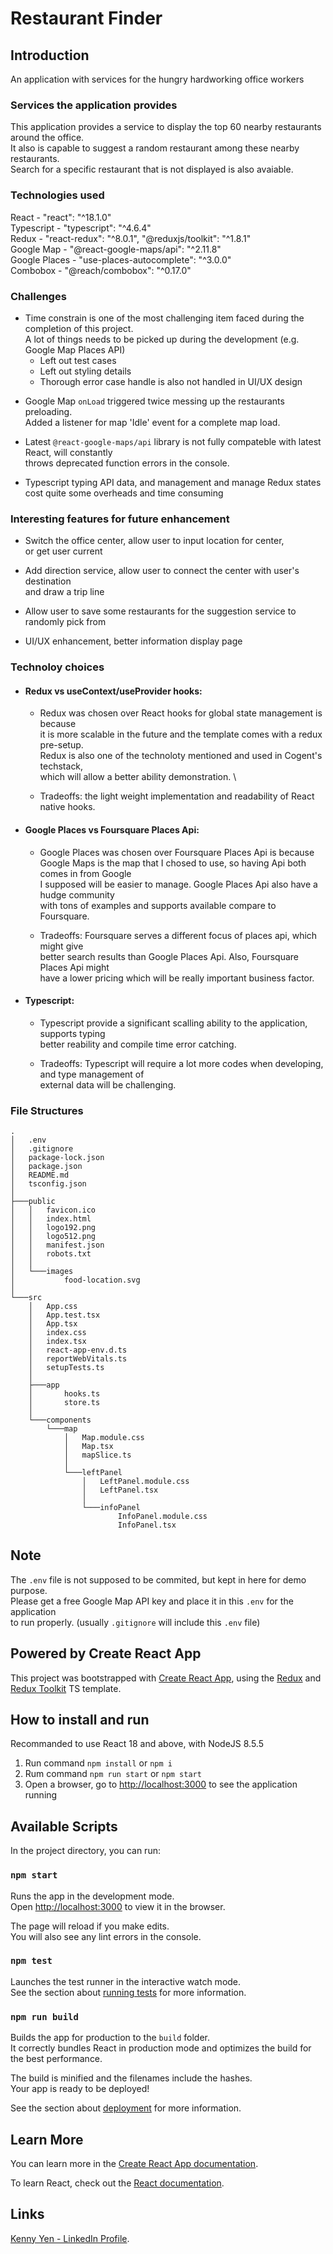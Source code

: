 # Restaurant Finder

## Introduction

An application with services for the hungry hardworking office workers

### Services the application provides

This application provides a service to display the top 60 nearby restaurants around the office. \
It also is capable to suggest a random restaurant among these nearby restaurants. \
Search for a specific restaurant that is not displayed is also avaiable.

### Technologies used

React - "react": "^18.1.0" \
Typescript - "typescript": "^4.6.4" \
Redux - "react-redux": "^8.0.1", "@reduxjs/toolkit": "^1.8.1" \
Google Map - "@react-google-maps/api": "^2.11.8" \
Google Places - "use-places-autocomplete": "^3.0.0" \
Combobox - "@reach/combobox": "^0.17.0"

### Challenges

- Time constrain is one of the most challenging item faced during the completion of this project. \
  A lot of things needs to be picked up during the development (e.g. Google Map Places API)
  - Left out test cases
  - Left out styling details
  * Thorough error case handle is also not handled in UI/UX design

* Google Map `onLoad` triggered twice messing up the restaurants preloading. \
  Added a listener for map 'Idle' event for a complete map load.

* Latest `@react-google-maps/api` library is not fully compateble with latest React, will constantly \
  throws deprecated function errors in the console.

* Typescript typing API data, and management and manage Redux states cost quite some overheads and time consuming

### Interesting features for future enhancement

- Switch the office center, allow user to input location for center, \
  or get user current

- Add direction service, allow user to connect the center with user's destination \
  and draw a trip line

* Allow user to save some restaurants for the suggestion service to randomly pick from

- UI/UX enhancement, better information display page

### Technoloy choices

- #### Redux vs useContext/useProvider hooks:

  - Redux was chosen over React hooks for global state management is because \
    it is more scalable in the future and the template comes with a redux pre-setup. \
    Redux is also one of the technoloty mentioned and used in Cogent's techstack, \
    which will allow a better ability demonstration. \

  - Tradeoffs: the light weight implementation and readability of React native hooks.

* #### Google Places vs Foursquare Places Api:

  - Google Places was chosen over Foursquare Places Api is because \
    Google Maps is the map that I chosed to use, so having Api both comes in from Google \
    I supposed will be easier to manage. Google Places Api also have a hudge community \
    with tons of examples and supports available compare to Foursquare.

  - Tradeoffs: Foursquare serves a different focus of places api, which might give \
    better search results than Google Places Api. Also, Foursquare Places Api might \
    have a lower pricing which will be really important business factor.

* #### Typescript:

  - Typescript provide a significant scalling ability to the application, supports typing \
    better reability and compile time error catching.

  - Tradeoffs: Typescript will require a lot more codes when developing, and type management of \
    external data will be challenging.

### File Structures

    .
    │   .env
    │   .gitignore
    │   package-lock.json
    │   package.json
    │   README.md
    │   tsconfig.json
    │
    ├───public
    │   │   favicon.ico
    │   │   index.html
    │   │   logo192.png
    │   │   logo512.png
    │   │   manifest.json
    │   │   robots.txt
    │   │
    │   └───images
    │           food-location.svg
    │
    └───src
        │   App.css
        │   App.test.tsx
        │   App.tsx
        │   index.css
        │   index.tsx
        │   react-app-env.d.ts
        │   reportWebVitals.ts
        │   setupTests.ts
        │
        ├───app
        │       hooks.ts
        │       store.ts
        │
        └───components
            └───map
                │   Map.module.css
                │   Map.tsx
                │   mapSlice.ts
                │
                └───leftPanel
                    │   LeftPanel.module.css
                    │   LeftPanel.tsx
                    │
                    └───infoPanel
                            InfoPanel.module.css
                            InfoPanel.tsx

## Note

The `.env` file is not supposed to be commited, but kept in here for demo purpose. \
Please get a free Google Map API key and place it in this `.env` for the application \
to run properly. (usually `.gitignore` will include this `.env` file)

## Powered by Create React App

This project was bootstrapped with [Create React App](https://github.com/facebook/create-react-app), using the [Redux](https://redux.js.org/) and [Redux Toolkit](https://redux-toolkit.js.org/) TS template.

## How to install and run

Recommanded to use React 18 and above, with NodeJS 8.5.5

1. Run command `npm install` or `npm i`
2. Rum command `npm run start` or `npm start`
3. Open a browser, go to [http://localhost:3000](http://localhost:3000) to see the application running

## Available Scripts

In the project directory, you can run:

### `npm start`

Runs the app in the development mode.\
Open [http://localhost:3000](http://localhost:3000) to view it in the browser.

The page will reload if you make edits.\
You will also see any lint errors in the console.

### `npm test`

Launches the test runner in the interactive watch mode.\
See the section about [running tests](https://facebook.github.io/create-react-app/docs/running-tests) for more information.

### `npm run build`

Builds the app for production to the `build` folder.\
It correctly bundles React in production mode and optimizes the build for the best performance.

The build is minified and the filenames include the hashes.\
Your app is ready to be deployed!

See the section about [deployment](https://facebook.github.io/create-react-app/docs/deployment) for more information.

## Learn More

You can learn more in the [Create React App documentation](https://facebook.github.io/create-react-app/docs/getting-started).

To learn React, check out the [React documentation](https://reactjs.org/).

## Links

[Kenny Yen - LinkedIn Profile](https://www.linkedin.com/in/kenny-yen-22887451/).
